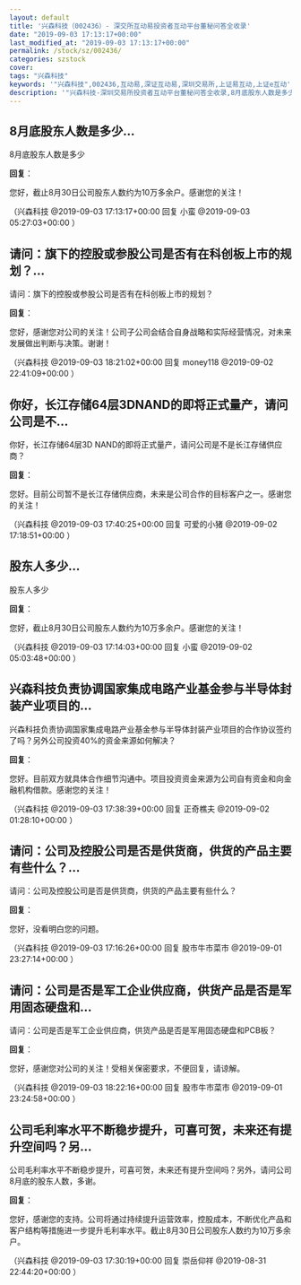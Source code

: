 ```yaml
---
layout: default
title: '兴森科技（002436）- 深交所互动易投资者互动平台董秘问答全收录'
date: "2019-09-03 17:13:17+00:00"
last_modified_at: "2019-09-03 17:13:17+00:00"
permalink: /stock/sz/002436/
categories: szstock
cover: 
tags: "兴森科技"
keywords: '"兴森科技",002436,互动易,深证互动易,深圳交易所,上证易互动,上证e互动'
description: '"兴森科技-深圳交易所投资者互动平台董秘问答全收录,8月底股东人数是多少"'
---
```


## 8月底股东人数是多少...

8月底股东人数是多少

**回复**：

您好，截止8月30日公司股东人数约为10万多余户。感谢您的关注！ 

（兴森科技  @2019-09-03 17:13:17+00:00 回复 小蛮  @2019-09-03 05:27:03+00:00 ）

## 请问：旗下的控股或参股公司是否有在科创板上市的规划？...

请问：旗下的控股或参股公司是否有在科创板上市的规划？

**回复**：

您好，感谢您对公司的关注！公司子公司会结合自身战略和实际经营情况，对未来发展做出判断与决策。谢谢！ 

（兴森科技  @2019-09-03 18:21:02+00:00 回复 money118  @2019-09-02 22:41:09+00:00 ）

## 你好，长江存储64层3DNAND的即将正式量产，请问公司是不...

你好，长江存储64层3D NAND的即将正式量产，请问公司是不是长江存储供应商？

**回复**：

您好。目前公司暂不是长江存储供应商，未来是公司合作的目标客户之一。感谢您的关注！ 

（兴森科技  @2019-09-03 17:40:25+00:00 回复 可爱的小猪  @2019-09-02 17:18:51+00:00 ）

## 股东人多少...

股东人多少

**回复**：

您好，截止8月30日公司股东人数约为10万多余户。感谢您的关注！ 

（兴森科技  @2019-09-03 17:14:03+00:00 回复 小蛮  @2019-09-02 05:03:48+00:00 ）

## 兴森科技负责协调国家集成电路产业基金参与半导体封装产业项目的...

兴森科技负责协调国家集成电路产业基金参与半导体封装产业项目的合作协议签约了吗？另外公司投资40%的资金来源如何解决？

**回复**：

您好。目前双方就具体合作细节沟通中。项目投资资金来源为公司自有资金和向金融机构借款。感谢您的关注！ 

（兴森科技  @2019-09-03 17:38:39+00:00 回复 正奇樵夫  @2019-09-02 01:28:10+00:00 ）

## 请问：公司及控股公司是否是供货商，供货的产品主要有些什么？...

请问：公司及控股公司是否是供货商，供货的产品主要有些什么？

**回复**：

您好，没看明白您的问题。 

（兴森科技  @2019-09-03 17:16:26+00:00 回复 股市牛市菜市  @2019-09-01 23:27:14+00:00 ）

## 请问：公司是否是军工企业供应商，供货产品是否是军用固态硬盘和...

请问：公司是否是军工企业供应商，供货产品是否是军用固态硬盘和PCB板？

**回复**：

您好，感谢您对公司的关注！受相关保密要求，不便回复，请谅解。 

（兴森科技  @2019-09-03 18:22:16+00:00 回复 股市牛市菜市  @2019-09-01 23:24:58+00:00 ）

## 公司毛利率水平不断稳步提升，可喜可贺，未来还有提升空间吗？另...

公司毛利率水平不断稳步提升，可喜可贺，未来还有提升空间吗？另外，请问公司8月底的股东人数，多谢。

**回复**：

您好，感谢您的支持。公司将通过持续提升运营效率，控股成本，不断优化产品和客户结构等措施进一步提升毛利率水平。截止8月30日公司股东人数约为10万多余户。 

（兴森科技  @2019-09-03 17:30:19+00:00 回复 崇岳仰祥  @2019-08-31 22:44:20+00:00 ）

